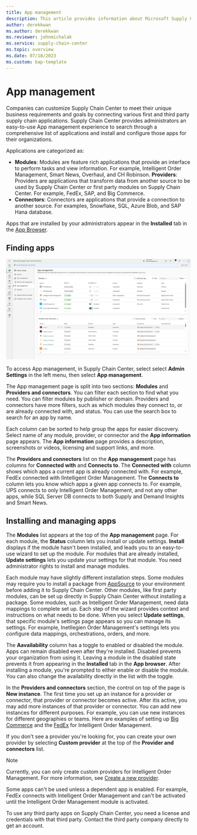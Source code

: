 ```yaml
---
title: App management
description: This article provides information about Microsoft Supply Chain Center's App management.
author: derekkwan
ms.author: derekkwan
ms.reviewer: johnmichalak
ms.service: supply-chain-center
ms.topic: overview
ms.date: 07/18/2023
ms.custom: bap-template
---
```


# App management

Companies can customize Supply Chain Center to meet their unique business requirements and goals by connecting various first and third party supply chain applications. Supply Chain Center provides administrators an easy-to-use App management experience to search through a comprehensive list of applications and install and configure those apps for their organizations. 

Applications are categorized as:

- **Modules**: Modules are feature rich applications that provide an interface to perform tasks and view information. For example, Intelligent Order Management, Smart News, Overhaul, and CH Robinson.
 **Providers**: Providers are applications that transform data from another source to be used by Supply Chain Center or first party modules on Supply Chain Center. For example, FedEx, SAP, and Big Commerce.
- **Connectors**: Connectors are applications that provide a connection to another source. For examples, Snowflake, SQL, Azure Blob, and SAP Hana database.

Apps that are installed by your administrators appear in the **Installed** tab in the [App Browser](../use/appbrowser.md).

## Finding apps

![Screenshot of the App management page](media/appmanagement.png) 

To access App management, in Supply Chain Center, select select **Admin Settings** in the left menu, then select **App management**.

The App management page is split into two sections: **Modules** and **Providers and connectors**. You can filter each section to find what you need. You can filter modules by publisher or domain. Providers and connectors have more filters, such as which modules they connect to, or are already connected with, and status. You can use the search box to search for an app by name.

Each column can be sorted to help group the apps for easier discovery. Select name of any module, provider, or connector and the **App information** page appears. The **App information** page provides a description, screenshots or videos, licensing and support links, and more.

The **Providers and connectors** list on the **App management** page has columns for **Connected with** and **Connects to**. The **Connected with** column shows which apps a current app is already connected with. For example, FedEx connected with IIntelligent Order Management. The **Connects to** column lets you know which apps a given app connects to. For example, UPS connects to only Intelligent Order Management, and not any other apps, while SQL Server DB connects to both Supply and Demand Insights and Smart News.   

## Installing and managing apps

The **Modules** list appears at the top of the **App management** page. For each module, the **Status** column lets you install or update settings. **Install** displays if the module hasn't been installed, and leads you to an easy-to-use wizard to set up the module. For modules that are already installed, **Update settings** lets you update your settings for that module. You need administrator rights to install and manage modules.

Each module may have slightly different installation steps. Some modules may require you to install a package from [AppSource](https://appsource.microsoft.com/home) to your environment before adding it to Supply Chain Center. Other modules, like first party modules, can be set up directly in Supply Chain Center without installing a package. Some modules, such as Intelligent Order Management, need data mappings to complete set up. Each step of the wizard provides context and instructions on what needs to be done. 
When you select **Update settings**, that specific module's settings page appears so you can manage its settings. For example, Inetllegien Order Management's settings lets you configure data mappings, orchestrations, orders, and more.

The **Aavailability** column has a toggle to enabled or disabled the module. Apps can remain disabled even after they're installed. Disabled prevents your organization from using it. Leaving a module in the disabled state prevents it from appearing in the **Installed** tab in the **App browser**. After installing a module, you're prompted to either enable or disable the module. You can also change the availability directly in the list with the toggle.

In the **Providers and connectors** section, the control on top of the page is **New instance**. The first time you set up an instance for a provider or connector, that provider or connector becomes active. After itis active, you may add more instances of that provider or connector. You can add new instances for different purposes. For example, you can use new instances for different geographies or teams. Here are examples of setting up [Big Commerce](/dynamics365/intelligent-order-management/set-up-bigcommerce-provider) and the [FedEx](/dynamics365/intelligent-order-management/set-up-fedex-provider) for Intelligent Order Management.

If you don't see a provider you're looking for, you can create your own provider by selecting **Custom provider** at the top of the **Provider and connectors** list. 

> [!NOTE]
> Currently, you can only create custom providers for Intelligent Order Management. For more information, see [Create a new provider](/dynamics365/intelligent-order-management/create-new-provider). 

Some apps can't be used unless a dependent app is enabled. For example, FedEx connects with Intelligent Order Management and can't be activated until the Intelligent Order Management module is activated.

To use any third party apps on Supply Chain Center, you need a license and credentials with that third party. Contact the third party company directly to get an account.
